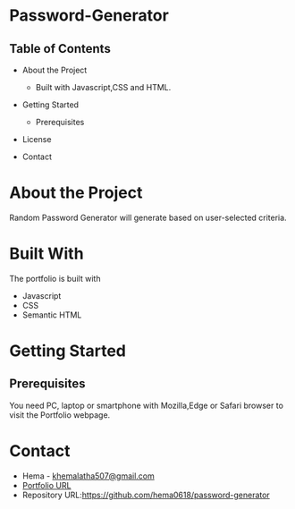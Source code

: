 # Password-Generator


## Table of Contents
* About the Project
  * Built with Javascript,CSS and HTML.

* Getting Started
  * Prerequisites
  
  

  
* License
  
* Contact
   
# About the Project
Random Password Generator will generate based on user-selected criteria. 

# Built With

The portfolio is built with 
* Javascript
* CSS 
* Semantic HTML

# Getting Started

## Prerequisites

You need PC, laptop or smartphone with Mozilla,Edge or Safari browser to visit the Portfolio webpage.



# Contact
* Hema - khemalatha507@gmail.com
* [Portfolio URL](https://hema0618.github.io/Portfolio/ "Portfolio URL")
* Repository URL:https://github.com/hema0618/password-generator



